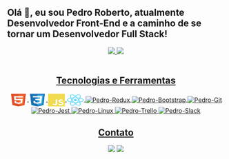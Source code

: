 ## Olá 👋, eu sou Pedro Roberto, atualmente Desenvolvedor Front-End e a caminho de se tornar um Desenvolvedor Full Stack!

<div align="center">
  <a href="https://github.com/pedrorbm">
  <img width="46%" heigth="180em" src="https://github-readme-stats.vercel.app/api?username=pedrorbm&show_icons=true&theme=tokyonight&include_all_commits=true&count_private=true" />
  <img width="41%" heigth="180em" src="https://github-readme-stats.vercel.app/api/top-langs/?username=pedrorbm&layout=compact&theme=tokyonight" />
</div>

<div style="display: inline_block" align="center"><br>
  <h2>Tecnologias e Ferramentas</h2>
  <img align="center" alt="Pedro-HTML" height="30" width="40" src="https://raw.githubusercontent.com/devicons/devicon/master/icons/html5/html5-original.svg">
  <img align="center" alt="Pedro-CSS" height="30" width="40" src="https://raw.githubusercontent.com/devicons/devicon/master/icons/css3/css3-original.svg">
  <img align="center" alt="Pedro-JavaScript" height="30" width="40" src="https://raw.githubusercontent.com/devicons/devicon/master/icons/javascript/javascript-plain.svg">
  <img align="center" alt="Pedro-React" height="30" width="40" src="https://raw.githubusercontent.com/devicons/devicon/master/icons/react/react-original.svg">
  <img align="center" alt="Pedro-Redux" height="30" width="40" src="https://cdn.jsdelivr.net/gh/devicons/devicon/icons/redux/redux-original.svg" />
  <img align="center" alt="Pedro-Bootstrap" height="30" width="40" src="https://cdn.jsdelivr.net/gh/devicons/devicon/icons/bootstrap/bootstrap-original.svg">
  <img align="center" alt="Pedro-Git" height="30" width="40" src="https://cdn.jsdelivr.net/gh/devicons/devicon/icons/git/git-original.svg">
  <img align="center" alt="Pedro-Jest" height="30" width="40" src="https://cdn.jsdelivr.net/gh/devicons/devicon/icons/jest/jest-plain.svg" />
  <img align="center" alt="Pedro-Linux" height="30" width="40" src="https://cdn.jsdelivr.net/gh/devicons/devicon/icons/linux/linux-original.svg" />
  <img align="center" alt="Pedro-Trello" height="30" width="40" src="https://cdn.jsdelivr.net/gh/devicons/devicon/icons/trello/trello-plain.svg" />
  <img align="center" alt="Pedro-Slack" height="30" width="40" src="https://cdn.jsdelivr.net/gh/devicons/devicon/icons/slack/slack-original.svg" />
</div>
  
##

<div align="center"> 
  <h2>Contato</h2>
  <a href = "pedropwks@gmail.com"><img src="https://img.shields.io/badge/-Gmail-%23333?style=for-the-badge&logo=gmail&logoColor=white" target="_blank"></a>
  <a href="https://www.linkedin.com/in/pedrorobertodev" target="_blank"><img src="https://img.shields.io/badge/-LinkedIn-%230077B5?style=for-the-badge&logo=linkedin&logoColor=white" target="_blank"></a> 
</div>
